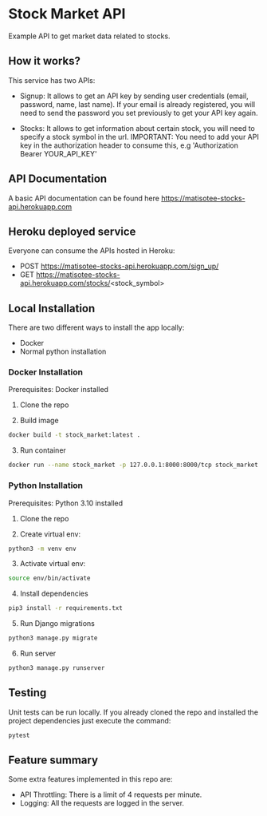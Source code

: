 # Stock Market API

Example API to get market data related to stocks.

## How it works?

This service has two APIs:

- Signup: It allows to get an API key by sending user credentials (email, password, name, last name). If your email is already registered, you will need to send the password you set previously to get your API key again.

- Stocks: It allows to get information about certain stock, you will need to specify a stock symbol in the url. IMPORTANT: You need to add your API key in the authorization header to consume this, e.g 'Authorization Bearer YOUR_API_KEY'

## API Documentation

A basic API documentation can be found here https://matisotee-stocks-api.herokuapp.com

## Heroku deployed service

Everyone can consume the APIs hosted in Heroku:

- POST https://matisotee-stocks-api.herokuapp.com/sign_up/
- GET https://matisotee-stocks-api.herokuapp.com/stocks/<stock_symbol>


## Local Installation

There are two different ways to install the app locally:

- Docker
- Normal python installation

### Docker Installation

Prerequisites: Docker installed

1) Clone the repo

2) Build image

```bash
docker build -t stock_market:latest .
```

3) Run container

```bash
docker run --name stock_market -p 127.0.0.1:8000:8000/tcp stock_market:latest
```

### Python Installation

Prerequisites: Python 3.10 installed

1) Clone the repo

2) Create virtual env:

```bash
python3 -m venv env
```
3) Activate virtual env:

```bash
source env/bin/activate
```

4) Install dependencies

```bash
pip3 install -r requirements.txt
```

5) Run Django migrations

```bash
python3 manage.py migrate
```

6) Run server

```bash
python3 manage.py runserver
```

## Testing

Unit tests can be run locally. If you already cloned the repo and installed the project dependencies just execute the command:
```bash
pytest
```

## Feature summary

Some extra features implemented in this repo are:

- API Throttling: There is a limit of 4 requests per minute.
- Logging: All the requests are logged in the server.
